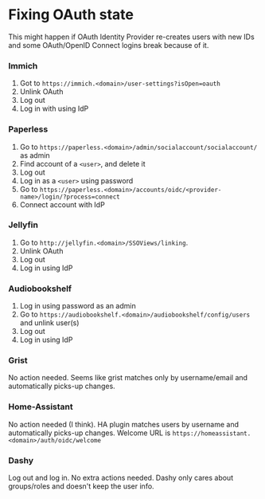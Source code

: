 # Fixing OAuth state

This might happen if OAuth Identity Provider re-creates users with new IDs and some OAuth/OpenID Connect logins break because of it.

### Immich

1. Got to `https://immich.<domain>/user-settings?isOpen=oauth`
2. Unlink OAuth
3. Log out
4. Log in with using IdP

### Paperless

1. Go to `https://paperless.<domain>/admin/socialaccount/socialaccount/` as admin
2. Find account of a `<user>`, and delete it
3. Log out
4. Log in as a `<user>` using password
5. Go to `https://paperless.<domain>/accounts/oidc/<provider-name>/login/?process=connect`
6. Connect account with IdP

### Jellyfin

1. Go to `http://jellyfin.<domain>/SSOViews/linking`.
2. Unlink OAuth
3. Log out
4. Log in using IdP

### Audiobookshelf

1. Log in using password as an admin
2. Go to `https://audiobookshelf.<domain>/audiobookshelf/config/users` and unlink user(s)
3. Log out
4. Log in using IdP

### Grist

No action needed. Seems like grist matches only by username/email and automatically picks-up changes.

### Home-Assistant

No action needed (I think). HA plugin matches users by username and automatically picks-up changes.
Welcome URL is `https://homeassistant.<domain>/auth/oidc/welcome`

### Dashy

Log out and log in. No extra actions needed. Dashy only cares about groups/roles and doesn't keep the user info.
